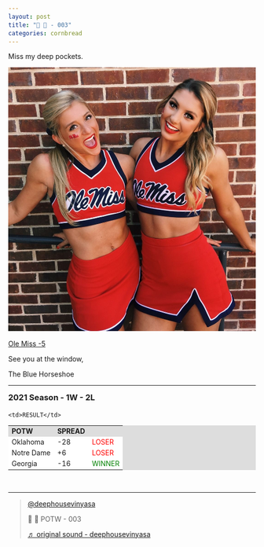 ```yaml
---
layout: post
title: "🌽 🍞 - 003"
categories: cornbread
---
```


<p>Miss my deep pockets.</p>

<p><img src="/assets/images/cb003.jpg" ></p>

<p><a href="https://www.tiktok.com/@deephousevinyasa/video/7024870340996123909?is_copy_url=0&is_from_webapp=v1&sender_device=pc&sender_web_id=7028408340628112901" target="_blank">
Ole Miss -5
</a></p>

<p>See you at the window,  </p>

<p>The Blue Horseshoe</p>

<hr>

<h3 style="margin-top:0px;">2021 Season - 1W - 2L</h3>

<table style="width:100%;background-color:#dddddd;">
  <tr style="font-weight:bold;">
    <td>POTW</td>
    <td>SPREAD</td>

    <td>RESULT</td>
  </tr>
  <tr style="background-color:#FFF;">
    <td>Oklahoma</td>
    <td>-28</td>
    <td style="color:red;">LOSER</td>
  </tr>
  <tr style="background-color:#FFF;">
    <td>Notre Dame</td>
    <td>+6</td>
    <td style="color:red;">LOSER</td>
  </tr>
  <tr style="background-color:#FFF;">
    <td>Georgia</td>
    <td>-16</td>
    <td style="color:green;">WINNER</td>
  </tr>
</table>
<br>
<hr>


<blockquote class="tiktok-embed" cite="https://www.tiktok.com/@deephousevinyasa/video/7024870340996123909" data-video-id="7024870340996123909" style="max-width: 605px;min-width: 325px;" > <section> <a target="_blank" title="@deephousevinyasa" href="https://www.tiktok.com/@deephousevinyasa">@deephousevinyasa</a> <p>🌽 🍞 POTW - 003</p> <a target="_blank" title="♬ original sound - deephousevinyasa" href="https://www.tiktok.com/music/original-sound-7024870206476454661">♬ original sound - deephousevinyasa</a> </section> </blockquote> <script async src="https://www.tiktok.com/embed.js"></script>
